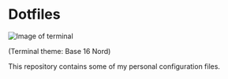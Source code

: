 # Dotfiles

![Image of terminal](screenshots/terminal)

(Terminal theme: Base 16 Nord)

This repository contains some of my personal configuration files.


